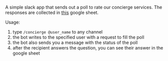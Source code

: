 A simple slack app that sends out a poll to rate our concierge services.
The responses are collected in [this](https://docs.google.com/spreadsheets/d/1Ip4fsMcLpvYVckzqA782rUaKazKAbIeGV_s5Jo0j8hQ/edit?usp=sharing) google sheet.

Usage:
1. type `/concierge @user_name` to any channel
2. the bot writes to the specified user with a request to fill the poll
3. the bot also sends you a message with the status of the poll
4. after the recipient answers the question, you can see their answer in the google sheet